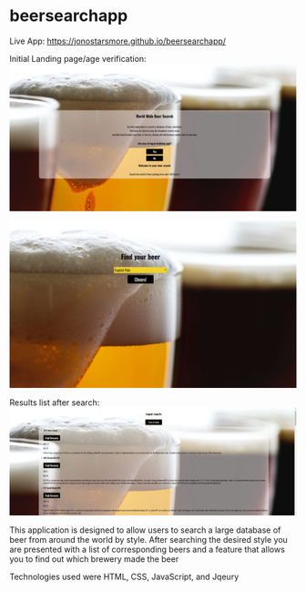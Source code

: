 # beersearchapp
Live App: https://jonostarsmore.github.io/beersearchapp/


Initial Landing page/age verification:
![screenshot1](./Images/beerscreen1.PNG)

![screenshot2](./Images/beerscreen3.PNG)

Results list after search:
![screenshot3](./Images/beerscreen2.PNG)


This application is designed to allow users to search a large database of beer from around the world by style. After searching the desired style you are presented with a list of corresponding beers and a feature that allows you to find out which brewery made the beer


Technologies used were HTML, CSS, JavaScript, and Jqeury

